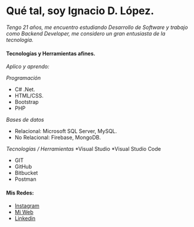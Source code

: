# Qué tal, soy Ignacio D. López.

_Tengo 21 años, me encuentro estudiando Desarrollo de Software y trabajo como Backend Developer, me considero un gran entusiasta de la tecnología._

#### Tecnologías y Herramientas afines. 

_Aplico y aprendo:_

_Programación_
* C# .Net.
* HTML/CSS.
* Bootstrap
* PHP

_Bases de datos_
* Relacional: Microsoft SQL Server, MySQL.
* No Relacional: Firebase, MongoDB.

_Tecnologías / Herramientas_
*Visual Studio 
*Visual Studio Code
* GIT
* GitHub
* Bitbucket
* Postman


#### Mis Redes:

* [Instagram](https://www.instagram.com/ignaciodlopez/)
* [Mi Web](https://ignaciodlopez.com/) 
* [Linkedin](https://www.linkedin.com/in/ignaciol%C3%B3pez/)

